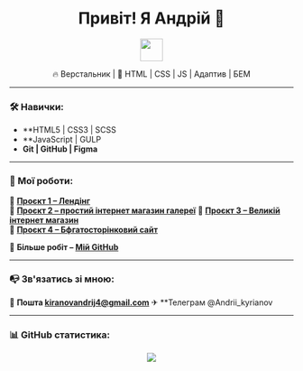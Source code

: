 <h1 align="center">Привіт! Я Андрій 👋</h1>

<p align="center">
  <img src="https://media.giphy.com/media/hvRJCLFzcasrR4ia7z/giphy.gif" width="40px"/>
</p>

<p align="center">
  🔥 Верстальник | 🎨 HTML | CSS | JS | Адаптив | БЕМ
</p>

---

### 🛠️ Навички:
- **HTML5 | CSS3 | SCSS
- **JavaScript | GULP 
- **Git | GitHub | Figma**

---

### 🚀 Мої роботи:
🌟 **[Проєкт 1 – Лендінг](https://andrii-kyrianov.github.io/Bean-Scene/)**  
🌟 **[Проєкт 2 – простий інтернет магазин галереї](https://andrii-kyrianov.github.io/Art-work/)**
🌟 **[Проєкт 3 – Великій інтернет магазин](https://andrii-kyrianov.github.io/Furniro/)**  
🌟 **[Проєкт 4 – Бфгатосторінковий сайт](https://andrii-kyrianov.github.io/desaire/)**

📌 **Більше робіт – [Мій GitHub](https://github.com/andrii-kyrianov)**  

---

### 📭 Зв'язатись зі мною:
 📧 **Пошта kiranovandrij4@gmail.com**
 ✈ **Телеграм @Andrii_kyrianov

---

### 📊 GitHub статистика:
<p align="center">
  <img src="https://github-readme-stats.vercel.app/api?username=andrii-kyrianov&show_icons=true&theme=radical"/>
</p>

